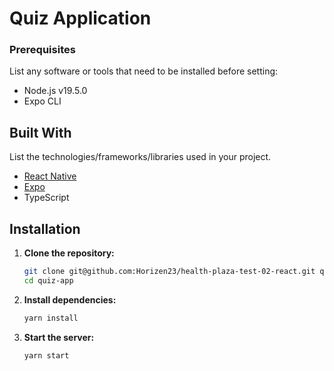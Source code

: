 # Quiz Application

### Prerequisites

List any software or tools that need to be installed before setting:
- Node.js  v19.5.0
- Expo CLI

## Built With

List the technologies/frameworks/libraries used in your project.

- [React Native](https://reactnative.dev/)
- [Expo](https://expo.dev/)
- TypeScript

## Installation

1. **Clone the repository:**

   ```bash
   git clone git@github.com:Horizen23/health-plaza-test-02-react.git quiz-app
   cd quiz-app
2. **Install dependencies:**

   ```bash
   yarn install
3. **Start the server:**

   ```bash
   yarn start

